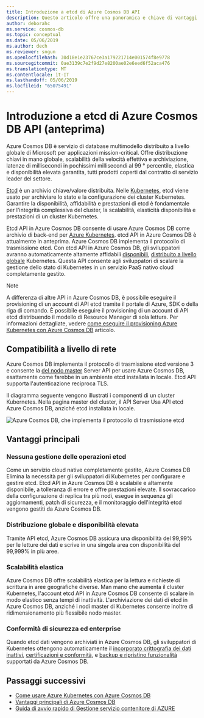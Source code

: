 ```yaml
---
title: Introduzione a etcd di Azure Cosmos DB API
description: Questo articolo offre una panoramica e chiave di vantaggi di etcd API in Azure Cosmos DB
author: deborahc
ms.service: cosmos-db
ms.topic: conceptual
ms.date: 05/06/2019
ms.author: dech
ms.reviewer: sngun
ms.openlocfilehash: 30d18e1e23767ce3a179221714e001574f8e9778
ms.sourcegitcommit: 0ae3139c7e2f9d27e8200ae02e6eed6f52aca476
ms.translationtype: MT
ms.contentlocale: it-IT
ms.lasthandoff: 05/06/2019
ms.locfileid: "65075491"
---
```

# <a name="introduction-to-the-azure-cosmos-db-etcd-api-preview"></a>Introduzione a etcd di Azure Cosmos DB API (anteprima)

Azure Cosmos DB è servizio di database multimodello distribuito a livello globale di Microsoft per applicazioni mission-critical. Offre distribuzione chiavi in mano globale, scalabilità della velocità effettiva e archiviazione, latenze di millisecondi in pochissimi millisecondi al 99 ° percentile, elastica e disponibilità elevata garantita, tutti prodotti coperti dal contratto di servizio leader del settore.

[Etcd](https://github.com/etcd-io/etcd) è un archivio chiave/valore distribuita. Nelle [Kubernetes](https://kubernetes.io/), etcd viene usato per archiviare lo stato e la configurazione dei cluster Kubernetes. Garantire la disponibilità, affidabilità e prestazioni di etcd è fondamentale per l'integrità complessiva del cluster, la scalabilità, elasticità disponibilità e prestazioni di un cluster Kubernetes. 

Etcd API in Azure Cosmos DB consente di usare Azure Cosmos DB come archivio di back-end per [Azure Kubernetes](../aks/index.yml). etcd API in Azure Cosmos DB è attualmente in anteprima. Azure Cosmos DB implementa il protocollo di trasmissione etcd. Con etcd API in Azure Cosmos DB, gli sviluppatori avranno automaticamente altamente affidabili [disponibili](high-availability.md), [distribuito a livello globale](distribute-data-globally.md) Kubernetes. Questa API consente agli sviluppatori di scalare la gestione dello stato di Kubernetes in un servizio PaaS nativo cloud completamente gestito. 

> [!NOTE]
> A differenza di altre API in Azure Cosmos DB, è possibile eseguire il provisioning di un account di API etcd tramite il portale di Azure, SDK o della riga di comando. È possibile eseguire il provisioning di un account di API etcd distribuendo il modello di Resource Manager di sola lettura. Per informazioni dettagliate, vedere [come eseguire il provisioning Azure Kubernetes con Azure Cosmos DB](bootstrap-kubernetes-cluster.md) articolo.  

## <a name="wire-level-compatibility"></a>Compatibilità a livello di rete

Azure Cosmos DB implementa il protocollo di trasmissione etcd versione 3 e consente la [del nodo master](https://kubernetes.io/docs/concepts/overview/components/) Server API per usare Azure Cosmos DB, esattamente come farebbe in un ambiente etcd installata in locale. Etcd API supporta l'autenticazione reciproca TLS. 

Il diagramma seguente vengono illustrati i componenti di un cluster Kubernetes. Nella pagina master del cluster, il API Server Usa API etcd Azure Cosmos DB, anziché etcd installata in locale. 

![Azure Cosmos DB, che implementa il protocollo di trasmissione etcd](./media/etcd-api-introduction/etcd-api-wire-protocol.png)

## <a name="key-benefits"></a>Vantaggi principali

### <a name="no-etcd-operations-management"></a>Nessuna gestione delle operazioni etcd

Come un servizio cloud native completamente gestito, Azure Cosmos DB Elimina la necessità per gli sviluppatori di Kubernetes per configurare e gestire etcd. Etcd API in Azure Cosmos DB è scalabile e altamente disponibile, a tolleranza di errore e offre prestazioni elevate. Il sovraccarico della configurazione di replica tra più nodi, esegue in sequenza gli aggiornamenti, patch di sicurezza, e il monitoraggio dell'integrità etcd vengono gestiti da Azure Cosmos DB.

### <a name="global-distribution--high-availability"></a>Distribuzione globale e disponibilità elevata 

Tramite API etcd, Azure Cosmos DB assicura una disponibilità del 99,99% per le letture dei dati e scrive in una singola area con disponibilità del 99,999% in più aree. 

### <a name="elastic-scalability"></a>Scalabilità elastica

Azure Cosmos DB offre scalabilità elastica per la lettura e richieste di scrittura in aree geografiche diverse.
Man mano che aumenta il cluster Kubernetes, l'account etcd API in Azure Cosmos DB consente di scalare in modo elastico senza tempi di inattività. L'archiviazione dei dati di etcd in Azure Cosmos DB, anziché i nodi master di Kubernetes consente inoltre di ridimensionamento più flessibile nodo master. 

### <a name="security--enterprise-readiness"></a>Conformità di sicurezza ed enterprise

Quando etcd dati vengono archiviati in Azure Cosmos DB, gli sviluppatori di Kubernetes ottengono automaticamente il [incorporato crittografia dei dati inattivi](database-encryption-at-rest.md), [certificazioni e conformità](compliance.md), e [backup e ripristino funzionalità](online-backup-and-restore.md) supportati da Azure Cosmos DB. 

## <a name="next-steps"></a>Passaggi successivi

* [Come usare Azure Kubernetes con Azure Cosmos DB](bootstrap-kubernetes-cluster.md)
* [Vantaggi principali di Azure Cosmos DB](introduction.md)
* [Guida di avvio rapido di Gestione servizio contenitore di AZURE](https://github.com/Azure/aks-engine/blob/master/docs/tutorials/quickstart.md)